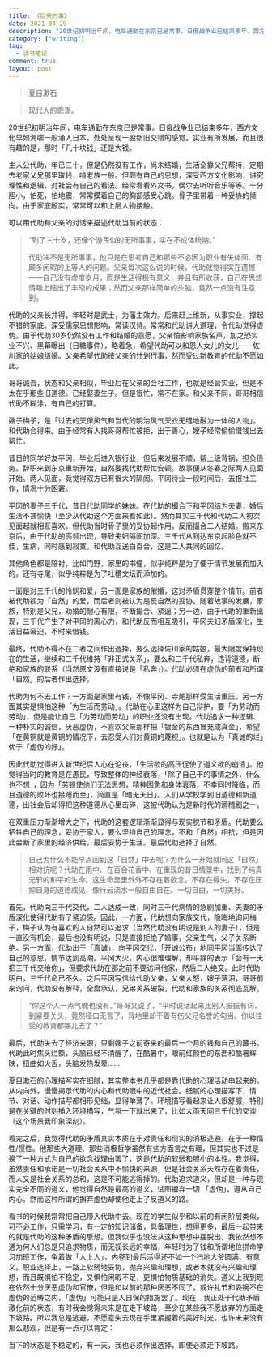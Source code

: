 ```yaml
---
title: 《后来的事》
date: 2021-04-29
description: "20世纪初明治年间，电车通勤在东京已是常事。日俄战争业已结束多年，西方文化早如海啸一般涌入日本，处处呈现一股新旧交错的感觉。实业有所发展，而且很有趣的是，那时「几十块钱」还是大钱。主人公代助，年已三十，但是仍然没有工作，尚未结婚，生活全靠父兄帮持，定期去老家父兄那里取钱，啃老族一般。但颇有自己的思想，深受西方文化影响，讲究理性和逻辑，对社会有自己的看法。经常看看外文书，偶尔去听听音乐等等。十分胆小，怕死，怕地震，常常摸着自己的胸部感受心跳。骨子里带着一种妥协的倾向。由于家底殷实，常常可以和上层人物接触。"
category: ["writing"]
tag:
  - 读书笔记
comment: true
layout: post
---
```




> 夏目漱石

> 现代人的乖谬。

20世纪初明治年间，电车通勤在东京已是常事。日俄战争业已结束多年，西方文化早如海啸一般涌入日本，处处呈现一股新旧交错的感觉。实业有所发展，而且很有趣的是，那时「几十块钱」还是大钱。

主人公代助，年已三十，但是仍然没有工作，尚未结婚，生活全靠父兄帮持，定期去老家父兄那里取钱，啃老族一般。但颇有自己的思想，深受西方文化影响，讲究理性和逻辑，对社会有自己的看法。经常看看外文书，偶尔去听听音乐等等。十分胆小，怕死，怕地震，常常摸着自己的胸部感受心跳。骨子里带着一种妥协的倾向。由于家底殷实，常常可以和上层人物接触。

可以用代助和父亲的对话来描述代助当前的状态：

> “到了三十岁，还像个游民似的无所事事，实在不成体统呐。”
>
> 代助决不是无所事事，他只是在思考自己和那些不必因为职业有失体面、有颇多闲暇的上等人的问题。父亲每次这么说的时候，代助就觉得实在遗憾——自己没有虚度岁月，而是生活得极有意义，并且有所收获，自己在思想情趣上结出了丰硕的成果；然而父亲那样简单的头脑，竟然一点没有注意到。

代助的父亲长井得，年轻时是武士，为藩主效力。后来赶上维新，从事实业，撑起不错的家底。深受儒家思想影响，常读汉诗。常常和代助讲大道理，令代助觉得虚伪。由于代助30岁仍然没有工作和结婚的意愿，父亲怕影响家族名声，加之恐实业不兴、黑幕曝出（日糖事件），略着急，希望代助可以和恩人女儿的女儿——佐川家的姑娘结婚。父亲希望代助按父亲的计划行事，然而受过新教育的代助不愿如此。

哥哥诚吾，状态和父亲相似，毕业后在父亲的会社工作，也就是经营实业，但是不太在乎那些旧道德。已经娶妻生子。但是很忙，常不在家。和父亲不同，哥哥相信代助不糊涂，有自己的打算。

嫂子梅子，是「过去的天保风气和当代的明治风气天衣无缝地融为一体的人物」。和代助合得来。由于经常有人找哥哥帮忙被拒，出于善心，嫂子经常偷偷借钱出去帮忙。

昔日的同学好友平冈，毕业后进入银行业，但后来发展不顺，帮上级背锅，担负债务。辞职来到东京重新开始，自然要找代助帮忙安顿。故事便从冬春之际两人见面开始。两人见面，竟觉得双方已有很大的隔阂。平冈待业一段时间后，去报社工作，情况十分困窘。

平冈的妻子三千代，昔日代助同学的妹妹。在代助的撮合下和平冈结为夫妻，婚后生活不甚愉快（至少从代助这个方面来看如此）。然而其实三千代和代助二人初次见面起就相互喜欢。但代助当时骨子里的妥协起作用，反而撮合二人结婚。搬来东京后，由于代助的高频出现，导致夫妇隔阂加深。三千代从到达东京起脸色就不佳，生病，同时感到寂寞。和代助互送白百合，这是二人共同的回忆。

其他角色都是陪衬，比如门野，家里的书僮，似乎纯粹是为了便于情节发展而加入的。还有寺尾，似乎纯粹是为了吐槽文坛而添加的。

一面是对三千代的怜悯和爱，另一面是家族的催婚，这对矛盾贯穿整个情节。前者被代助视为「自然」的爱，而后者则被认为是反自然的妥协。随着故事的发展，家族，特别是父兄，劝婚的耐心有限，不断撮合、紧逼；另一边，由于代助的重新出现，三千代产生了对平冈的离心力，和代助反而相互吸引，平冈夫妇矛盾深化，生活日益窘迫，不时来借钱。

最终，代助不得不在二者之间作出选择，要么选择佐川家的姑娘，最大限度保持现在的生活，继续和三千代维持「非正式关系」，要么和三千代私奔，违背道德，断绝和家族的联系（当然原文没有直接说是「私奔」）。代助必须在虚伪的前者和所谓「自然」的后者作出选择。

代助为何不去工作？一方面是家里有钱，不像平冈、寺尾那样受生活重压。另一方面其实是惧怕这种「为生活而劳动」。代助在心里这样为自己辩护，要「为劳动而劳动」，但是能让自己「为劳动而劳动」的职业还没有出现。代助追求一种逻辑、一种朴实的诚信，厌恶虚伪，不喜欢父亲那样把「镀金的东西冒充成真金」，希望「在黄铜就是黄铜的情况下，去忍受人们对黄铜的蔑视」。也就是认为「真诚的烂」优于「虚伪的好」。

因此代助觉得进入新世纪后人心在沦丧，「生活欲的高压促使了道义欲的崩溃」。他觉得当时的教育是在愚民，导致整体的神经衰落，「除了自己干的事情之外，什么也不想」，因为「劳顿使他们无法思想，精神困惫和身体衰落，不幸同时降临，而且道德的败坏也接踵而至」，简直是「暗无天日」。人们从学校学到旧道德和新道德，出社会后却得把这种道德从心里击碎，这被代助认为是新时代的滑稽剧之一。

在双重压力渐渐增大之下，代助的这套逻辑渐渐显得与现实脱节和矛盾。代助要么牺牲自己的理念，妥协于家人，要么坚持自己的理念，不和「自然」相抗，但是因此会断了家里的经济供给，最后妥协于生活。最后代助选择了自然。

> 自己为什么不能早点回到这「自然」中去呢？为什么一开始就同这「自然」相对抗呢？代助在雨中、在百合花香中、在重现的昔日情景中，找到了纯真无邪的和平的生命。这生命里里外外不存在着欲念，不存在得失，不存在压抑自身的道德成见，像行云流水一般自由自在。一切自由，一切美好。

首先，代助向三千代交代，二人达成一致，同时三千代病情的急剧加重、夫妻的矛盾深化使得代助有了紧迫感。因此，一方面，代助想向家族交代，隐晦地询问梅子，梅子认为有喜欢的人自然可以追求（当然代助没有明说是别人的妻子），但是一直没有机会，最后也没有明说，只是直接拒绝了婚事，父亲生气，父子关系断绝。另一方面，代助出于「真诚」，向平冈交代，「开诚公布」地同平冈当面传达了自己的意思，情节达到高潮。平冈大火，内心很难理解，却平静的表示「会有一天把三千代交给你」，但要求代助在那之前不要访问他家，然后二人绝交。此时代助明白，三千代命已不久。之后平冈写信给代助父亲，父亲大怒，嫂子落泪，哥哥前来询问，代助没有解释，全盘承认，兄弟关系破裂，代助和家族的关系彻底瓦解。

> “你这个人一点气魄也没有。”哥哥又说了，“平时说话起来比别人振振有词，到紧要关头，竟然哑口无言了，背地里却干着有伤父兄名誉的勾当。你以往受的教育都哪儿去了？”

最后，代助失去了经济来源，只剩嫂子之前寄来的最后一个月的钱和自己的藏书。代助此时焦头烂额，头脑已经不清醒了，在酷暑中，眼前红颜色的东西和酷暑辉映，扭曲如火舌，头脑发热发晕……

夏目漱石的心理描写实在细腻，其实整本书几乎都是靠代助的心理活动串起来的。从内向外，慢慢揭示代助的内心和代助眼中的近代社会。细腻的心理描写下，情节、对话、动作描写都相形见绌，显得单薄了。环境描写看起来让人很舒服，特别是在关键的时刻插入环境描写，气氛一下就出来了，比如大雨天同三千代的交谈（这个场景我印象深刻）。

看完之后，我觉得代助的矛盾其实本质在于对责任和现实的消极逃避，在于一种惰性/惯性。他那些大道理、那些消极哲学虽然有些方面言之有理，但其实也不过是换了一种方式为自己的欲念找理由罢了，这是代助的软弱和胆小的本性。我觉得，虽然责任和承诺是一切社会关系中不愉快的来源，但是社会关系天然存在着责任，而人又是社会关系的总和，这是不可能逃得掉的。代助追求道义，但却是一种与现实完全不同的道义，他觉得自然是最高的道义，试图摒弃一切 「虚伪」，遵从自己内心。然而这种所谓的摒弃虚伪却使他走上了反道义的路。

看书的时候我常常把自己带入代助中去。现在的学生似乎和以前的有闲阶层类似，可不必工作，只需学习，有一定的知识储备，具备理性，想得更多，最后一起带来的就是代助的这种矛盾的思想。但我似乎也没法从这种思想中摆脱出，我依然想不通为何人们总是只追求物质，而无视长远的幸福，年轻时为了钱和所谓地位拼命学习加班工作，争着做「人上人」，内卷到最后活得还不如一个扫地大爷圆满、有意义。职业选择上，一路上软弱地妥协，抛弃兴趣和理想，或者本就没有兴趣和理想，而且既惧怕不稳定，又惧怕闲暇不足，更惧怕物质基础的消失。道义上我到现在依然十分厌恶虚伪和官僚，但是和以前的那种厌恶不同了，或许礼节和委婉不在虚伪的范畴之内，「虚伪」可能只是人自保的措施罢了。现在，我正处于代助矛盾激化前的状态，有时我会觉得未来是在走下坡路，至少在某些我不愿放弃的方面走下坡路。所以我总是逃避，不愿意失去现在手里紧握着的美好时光。也许未来没有那么悲观，但是有一点可以肯定：

当下的状态是不稳定的，有一天，我也必须作出选择，即使必须走下坡路。

